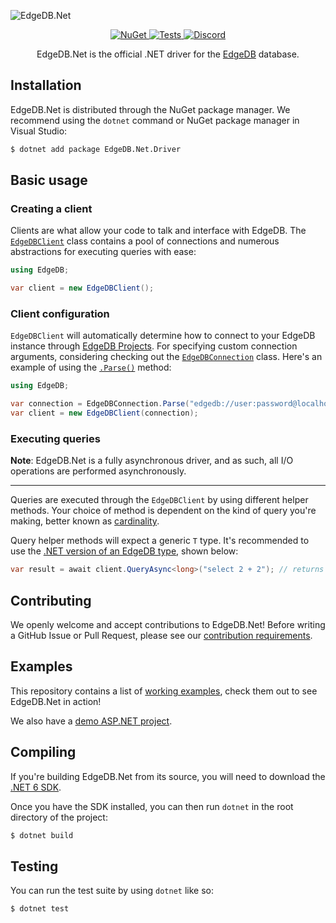 ![EdgeDB.Net](https://raw.githubusercontent.com/quinchs/EdgeDB.Net/dev/branding/Banner.png)

<p align="center">
  <a href="https://www.nuget.org/packages/EdgeDB.Net.Driver/">
    <img src="https://img.shields.io/nuget/vpre/EdgeDB.Net.Driver.svg?maxAge=2592000?style=plastic" alt="NuGet">
  </a>
  <a href="https://github.com/edgedb/edgedb-net/actions/workflows/tests.yml">
    <img src="https://github.com/edgedb/edgedb-net/actions/workflows/tests.yml/badge.svg?branch=dev" alt="Tests">
  </a>
  <a href="https://discord.gg/tM4EpAaeSq">
    <img src="https://discord.com/api/guilds/841451783728529451/widget.png" alt="Discord">
  </a>
  
  <p align="center">
    EdgeDB.Net is the official .NET driver for the <a href="https://edgedb.com">EdgeDB</a> database.
  </p>
</p>

## Installation

EdgeDB.Net is distributed through the NuGet package manager.
We recommend using the `dotnet` command or NuGet package manager in Visual
Studio:

```bash
$ dotnet add package EdgeDB.Net.Driver
```

## Basic usage

### Creating a client

Clients are what allow your code to talk and interface with EdgeDB. The
[`EdgeDBClient`](https://www.edgedb.com/docs/clients/dotnet/api#EdgeDB.EdgeDBClient)
class contains a pool of connections and numerous abstractions for executing
queries with ease:

```cs
using EdgeDB;

var client = new EdgeDBClient();
```

### Client configuration

`EdgeDBClient` will automatically determine how to connect to your EdgeDB
instance through [EdgeDB Projects](https://www.edgedb.com/docs/intro/projects).
For specifying custom connection arguments, considering checking out the
[`EdgeDBConnection`](https://www.edgedb.com/docs/clients/dotnet/connection_parameters#EdgeDBConnection)
class. Here's an example of using the [`.Parse()`](https://www.edgedb.com/docs/clients/dotnet/connection_parameters#EdgeDBConnection.Parse-string?-string?-Action_EdgeDBConnection_?-bool)
method:

```cs
using EdgeDB;

var connection = EdgeDBConnection.Parse("edgedb://user:password@localhost:5656/mydb");
var client = new EdgeDBClient(connection);
```

### Executing queries

**Note**: EdgeDB.Net is a fully asynchronous driver, and as such, all I/O
operations are performed asynchronously.

----

Queries are executed through the `EdgeDBClient` by using different helper
methods. Your choice of method is dependent on the kind of query you're making,
better known as [cardinality](https://www.edgedb.com/docs/clients/dotnet/index#cardinality-and-return-types).

Query helper methods will expect a generic `T` type. It's recommended to use
the [.NET version of an EdgeDB type](https://www.edgedb.com/docs/clients/dotnet/datatypes#datatypes),
shown below:

```cs
var result = await client.QueryAsync<long>("select 2 + 2"); // returns 4
```

## Contributing

We openly welcome and accept contributions to EdgeDB.Net! Before writing a
GitHub Issue or Pull Request, please see our [contribution requirements](CONTRIBUTING.md).

## Examples

This repository contains a list of [working examples](https://github.com/quinchs/EdgeDB.Net/tree/dev/examples/EdgeDB.Examples.ExampleApp/Examples),
check them out to see EdgeDB.Net in action!

We also have a [demo ASP.NET project](https://github.com/quinchs/EdgeDB.Net/tree/dev/examples/EdgeDB.Examples.ExampleTODOApi).

## Compiling

If you're building EdgeDB.Net from its source, you will need to download the
[.NET 6 SDK](https://dotnet.microsoft.com/en-us/download).
  
Once you have the SDK installed, you can then run `dotnet` in the root
directory of the project:

```bash
$ dotnet build
```

## Testing

You can run the test suite by using `dotnet` like so:

```bash
$ dotnet test
```
